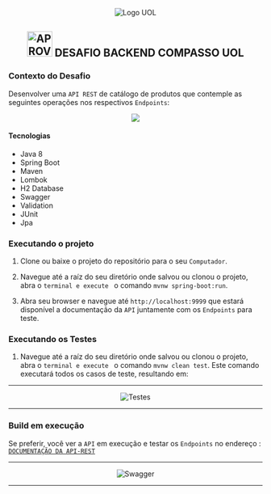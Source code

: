 <p align="center">
  <img align="center" alt="Logo UOL" src="https://compasso.com.br/wp-content/uploads/2020/07/LogoCompasso-Negativo.png" />
</p>

<h2 align="center">
 <img src="https://media.istockphoto.com/vectors/vector-green-approved-certificate-icon-on-grey-background-certified-vector-id1165140364?k=6&m=1165140364&s=170667a&w=0&h=dgQTg7u-CyH0lN9fyhnLY_mDUsFc0dJqtCylwruqaPo=" width="50" height="50" / title="APROVADO!">  DESAFIO BACKEND COMPASSO UOL 
</h2>


### Contexto do Desafio

Desenvolver uma `API REST` de catálogo de produtos que contemple as seguintes operações nos respectivos `Endpoints`:

<p align="center">
  <img align="center" src="https://githubfinder.compasso.rodrigodacruz.com.br/static/endpoints.png" />
</p>


<h4>Tecnologias</h4>
<ul>
  <li> Java 8
  <li> Spring Boot 
  <li> Maven
  <li> Lombok
  <li> H2 Database
  <li> Swagger
  <li> Validation
  <li> JUnit
  <li> Jpa
</ul>


### Executando o projeto

1. Clone ou baixe o projeto do repositório para o seu `Computador`.

2. Navegue até a raíz do seu diretório onde salvou ou clonou o projeto, abra o `terminal e execute ` o comando `mvnw spring-boot:run`.

3. Abra seu browser e navegue até `http://localhost:9999` que estará disponível a documentação da `API` juntamente com os `Endpoints` para teste.


### Executando os Testes

1. Navegue até a raíz do seu diretório onde salvou ou clonou o projeto, abra o `terminal e execute ` o comando `mvnw clean test`. Este comando executará todos os casos de teste, resultando em:

<hr>

<p align="center">
  <img align="center" alt="Testes" src="https://githubfinder.compasso.rodrigodacruz.com.br/static/testCmd.png" />
</p>

<hr>


### Build em execução

Se preferir, você ver a `API` em execução e testar os `Endpoints` no endereço :
<a href="http://api-products.rodrigodacruz.com.br:9999" target="_blank" alt="Swagger documentação">`DOCUMENTAÇÃO DA API-REST`</a>

<hr>

<p align="center">
  <img align="center" alt="Swagger" src="https://githubfinder.compasso.rodrigodacruz.com.br/static/docsApi.png" />
</p>

<hr>
